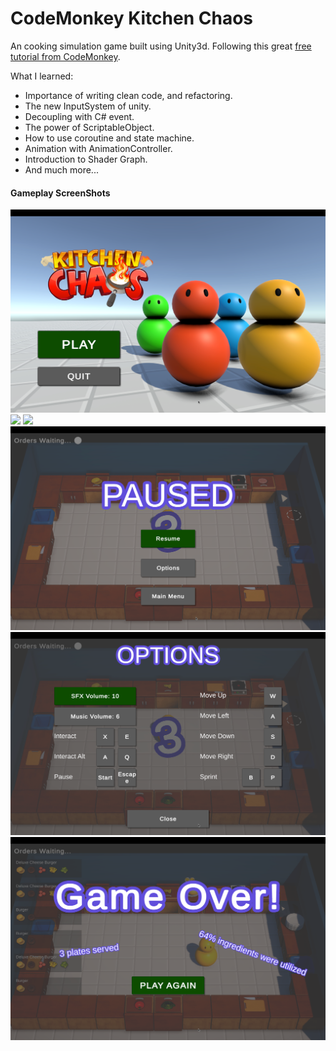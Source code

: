 # CodeMonkey Kitchen Chaos

An cooking simulation game built using Unity3d. Following this great [free tutorial from CodeMonkey](https://unitycodemonkey.com/kitchenchaoscourse.php).

What I learned:
- Importance of writing clean code, and refactoring.
- The new InputSystem of unity.
- Decoupling with C# event.
- The power of ScriptableObject.
- How to use coroutine and state machine.
- Animation with AnimationController.
- Introduction to Shader Graph.
- And much more...

#### Gameplay ScreenShots

![](GameplayScreenShots/mainScreen.png)
![](GameplayScreenShots/playing1.png)
![](GameplayScreenShots/playing2.png)
![](GameplayScreenShots/paused.png)
![](GameplayScreenShots/options.png)
![](GameplayScreenShots/gameOver.png)

